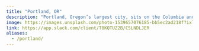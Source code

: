 ```yaml
---
title: "Portland, OR"
description: "Portland, Oregon’s largest city, sits on the Columbia and Willamette rivers, in the shadow of snow-capped Mount Hood. It’s known for its parks, bridges and bicycle paths, as well as for its eco-friendliness and its microbreweries and coffeehouses. Iconic Washington Park encompasses sites from the formal Japanese Garden to Oregon Zoo and its railway. The city hosts thriving art, theater and music scenes."
image: https://images.unsplash.com/photo-1539657076185-bb5ec2ad218f?ixlib=rb-1.2.1&ixid=eyJhcHBfaWQiOjEyMDd9&auto=format&fit=crop&w=1350&q=80
link: https://app.slack.com/client/T0KQTUZ2B/C5LNDLJER
aliases:
  - /portland/
---
```

